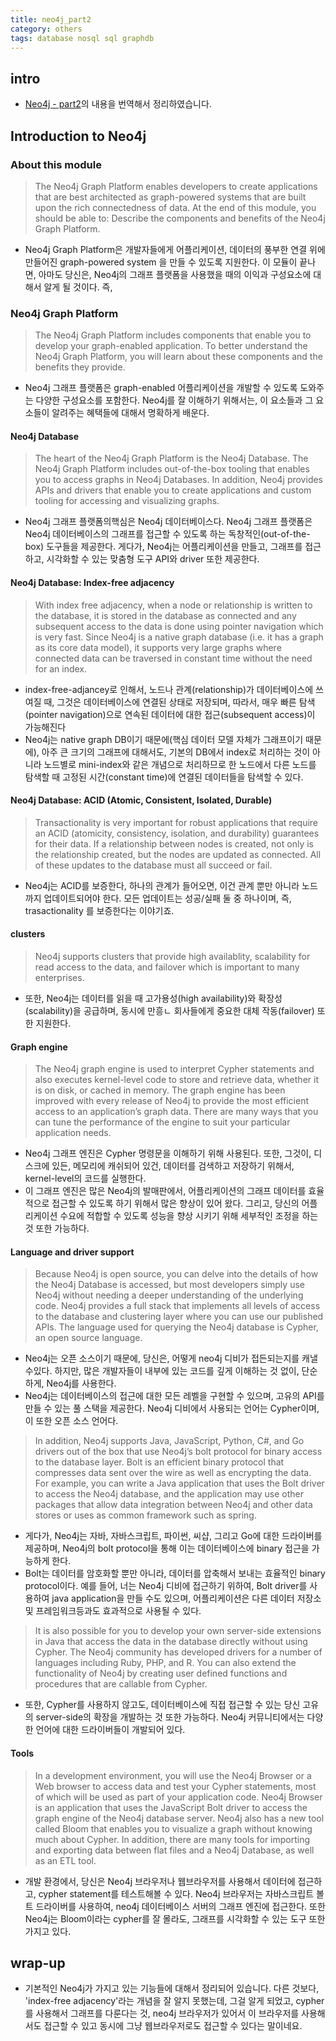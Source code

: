 ```yaml
---
title: neo4j_part2
category: others
tags: database nosql sql graphdb
---
```


## intro 

- [Neo4j - part2](https://neo4j.com/graphacademy/online-training/introduction-to-neo4j/part-2/)의 내용을 번역해서 정리하였습니다.

## Introduction to Neo4j

### About this module

> The Neo4j Graph Platform enables developers to create applications that are best architected as graph-powered systems that are built upon the rich connectedness of data.
> At the end of this module, you should be able to:
> Describe the components and benefits of the Neo4j Graph Platform.

- Neo4j Graph Platform은 개발자들에게 어플리케이션, 데이터의 풍부한 연결 위에 만들어진 graph-powered system 을 만들 수 있도록 지원한다. 이 모듈이 끝나면, 아마도 당신은, Neo4j의 그래프 플랫폼을 사용했을 때의 이익과 구성요소에 대해서 알게 될 것이다. 즉, 

### Neo4j Graph Platform

> The Neo4j Graph Platform includes components that enable you to develop your graph-enabled application. To better understand the Neo4j Graph Platform, you will learn about these components and the benefits they provide.
- Neo4j 그래프 플랫폼은 graph-enabled 어플리케이션을 개발할 수 있도록 도와주는 다양한 구성요소를 포함한다.  Neo4j를 잘 이해하기 위해서는, 이 요소들과 그 요소들이 알려주는 혜택들에 대해서 명확하게 배운다.

#### Neo4j Database

> The heart of the Neo4j Graph Platform is the Neo4j Database. The Neo4j Graph Platform includes out-of-the-box tooling that enables you to access graphs in Neo4j Databases. In addition, Neo4j provides APIs and drivers that enable you to create applications and custom tooling for accessing and visualizing graphs.
- Neo4j 그래프 플랫폼의핵심은 Neo4j 데이터베이스다. Neo4j 그래프 플랫폼은 Neo4j 데이터베이스의 그래프를 접근할 수 있도록 하는 독창적인(out-of-the-box) 도구들을 제공한다. 게다가, Neo4j는 어플리케이션을 만들고, 그래프를 접근하고, 시각화할 수 있는 맞춤형 도구 API와 driver 또한 제공한다.

#### Neo4j Database: Index-free adjacency

> With index free adjacency, when a node or relationship is written to the database, it is stored in the database as connected and any subsequent access to the data is done using pointer navigation which is very fast. Since Neo4j is a native graph database (i.e. it has a graph as its core data model), it supports very large graphs where connected data can be traversed in constant time without the need for an index.
- index-free-adjancey로 인해서, 노드나 관계(relationship)가 데이터베이스에 쓰여질 때, 그것은 데이터베이스에 연결된 상태로 저장되며, 따라서, 매우 빠른 탐색(pointer navigation)으로 연속된 데이터에 대한 접근(subsequent access)이 가능해진다
- Neo4j는 native graph DB이기 때문에(핵심 데이터 모델 자체가 그래프이기 때문에), 아주 큰 크기의 그래프에 대해서도, 기본의 DB에서 index로 처리하는 것이 아니라 노드별로 mini-index와 같은 개념으로 처리하므로 한 노드에서 다른 노드를 탐색할 때 고정된 시간(constant time)에 연결된 데이터들을 탐색할 수 있다.

#### Neo4j Database: ACID (Atomic, Consistent, Isolated, Durable)

> Transactionality is very important for robust applications that require an ACID (atomicity, consistency, isolation, and durability) guarantees for their data. If a relationship between nodes is created, not only is the relationship created, but the nodes are updated as connected. All of these updates to the database must all succeed or fail.
- Neo4j는 ACID를 보증한다, 하나의 관계가 들어오면, 이건 관계 뿐만 아니라 노드까지 업데이트되어야 한다. 모든 업데이트는 성공/실패 둘 중 하나이며, 즉, trasactionality 를 보증한다는 이야기죠. 

#### clusters

> Neo4j supports clusters that provide high availablity, scalability for read access to the data, and failover which is important to many enterprises.
- 또한, Neo4j는 데이터를 읽을 때 고가용성(high availability)와 확장성(scalability)을 공급하며, 동시에 만흥ㄴ 회사들에게 중요한 대체 작동(failover) 또한 지원한다.


#### Graph engine

> The Neo4j graph engine is used to interpret Cypher statements and also executes kernel-level code to store and retrieve data, whether it is on disk, or cached in memory. The graph engine has been improved with every release of Neo4j to provide the most efficient access to an application’s graph data. There are many ways that you can tune the performance of the engine to suit your particular application needs.
- Neo4j 그래프 엔진은 Cypher 명령문을 이해하기 위해 사용된다. 또한, 그것이, 디스크에 있든, 메모리에 캐쉬되어 있건, 데이터를 검색하고 저장하기 위해서, kernel-level의 코드를 실행한다.
- 이 그래프 엔진은 많은 Neo4j의 발매판에서, 어플리케이션의 그래프 데이터를 효율적으로 접근할 수 있도록 하기 위해서 많은 향상이 있어 왔다. 그리고, 당신의 어플리케이션 수요에 적합할 수 있도록 성능을 향상 시키기 위해 세부적인 조정을 하는 것 또한 가능하다.

#### Language and driver support

> Because Neo4j is open source, you can delve into the details of how the Neo4j Database is accessed, but most developers simply use Neo4j without needing a deeper understanding of the underlying code. Neo4j provides a full stack that implements all levels of access to the database and clustering layer where you can use our published APIs. The language used for querying the Neo4j database is Cypher, an open source language.
- Neo4j는 오픈 소스이기 때문에, 당신은, 어떻게 neo4j 디비가 접든되는지를 캐낼 수있다. 하지만, 많은 개발자들이 내부에 있는 코드를 깊게 이해하는 것 없이, 단순하게, Neo4j를 사용한다. 
- Neo4j는 데이터베이스의 접근에 대한 모든 레벨을 구현할 수 있으며, 고유의 API를 만들 수 있는 풀 스택을 제공한다. Neo4j 디비에서 사용되는 언어는 Cypher이며, 이 또한 오픈 소스 언어다.

> In addition, Neo4j supports Java, JavaScript, Python, C#, and Go drivers out of the box that use Neo4j’s bolt protocol for binary access to the database layer. Bolt is an efficient binary protocol that compresses data sent over the wire as well as encrypting the data. For example, you can write a Java application that uses the Bolt driver to access the Neo4j database, and the application may use other packages that allow data integration between Neo4j and other data stores or uses as common framework such as spring.
- 게다가, Neo4j는 자바, 자바스크립트, 파이썬, 씨샵, 그리고 Go에 대한 드라이버를 제공하며, Neo4j의 bolt protocol을 통해 이는 데이터베이스에 binary 접근을 가능하게 한다. 
- Bolt는 데이터를 암호화할 뿐만 아니라, 데이터를 압축해서 보내는 효율적인 binary protocol이다. 예를 들어, 너는 Neo4j 디비에 접근하기 위하여, Bolt driver를 사용하여 java application을 만들 수도 있으며, 어플리케이션은 다른 데이터 저장소 및 프레임워크등과도 효과적으로 사용될 수 있다.

> It is also possible for you to develop your own server-side extensions in Java that access the data in the database directly without using Cypher. The Neo4j community has developed drivers for a number of languages including Ruby, PHP, and R. You can also extend the functionality of Neo4j by creating user defined functions and procedures that are callable from Cypher.
- 또한, Cypher를 사용하지 않고도, 데이터베이스에 직접 접근할 수 있는 당신 고유의 server-side의 확장을 개발하는 것 또한 가능하다. Neo4j 커뮤니티에서는 다양한 언어에 대한 드라이버들이 개발되어 있다. 

#### Tools

> In a development environment, you will use the Neo4j Browser or a Web browser to access data and test your Cypher statements, most of which will be used as part of your application code. Neo4j Browser is an application that uses the JavaScript Bolt driver to access the graph engine of the Neo4j database server. Neo4j also has a new tool called Bloom that enables you to visualize a graph without knowing much about Cypher. In addition, there are many tools for importing and exporting data between flat files and a Neo4j Database, as well as an ETL tool.
- 개발 환경에서, 당신은 Neo4j 브라우저나 웹브라우저를 사용해서 데이터에 접근하고, cypher statement를 테스트해볼 수 있다. Neo4j 브라우저는 자바스크립트 볼트 드라이버를 사용하여, neo4j 데이터베이스 서버의 그래프 엔진에 접근한다. 또한 Neo4j는 Bloom이라는 cypher를 잘 몰라도, 그래프를 시각화할 수 있는 도구 또한 가지고 있다. 



## wrap-up

- 기본적인 Neo4j가 가지고 있는 기능들에 대해서 정리되어 있습니다. 다른 것보다, 'index-free adjacency'라는 개념을 잘 알지 못했는데, 그걸 알게 되었고, cypher를 사용해서 그래프를 다룬다는 것, neo4j 브라우저가 있어서 이 브라우저를 사용해서도 접근할 수 있고 동시에 그냥 웹브라우저로도 접근할 수 있다는 말이네요. 
